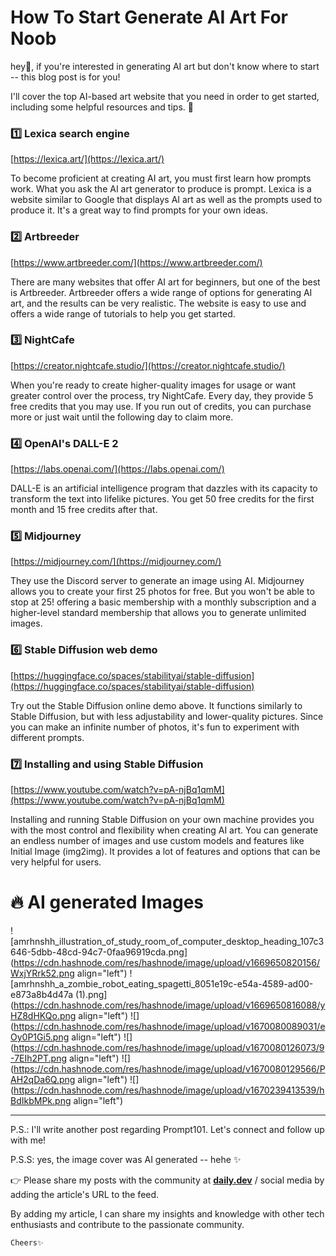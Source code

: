 # How To Start Generate AI Art For Noob

hey👀, if you're interested in generating AI art but don't know where to start -- this blog post is for you!

I'll cover the top AI-based art website that you need in order to get started, including some helpful resources and tips. 🙌

### 1️⃣ Lexica search engine

[https://lexica.art/](https://lexica.art/)

To become proficient at creating AI art, you must first learn how prompts work. What you ask the AI art generator to produce is prompt. Lexica is a website similar to Google that displays AI art as well as the prompts used to produce it. It's a great way to find prompts for your own ideas.

### 2️⃣ Artbreeder

[https://www.artbreeder.com/](https://www.artbreeder.com/)

There are many websites that offer AI art for beginners, but one of the best is Artbreeder. Artbreeder offers a wide range of options for generating AI art, and the results can be very realistic. The website is easy to use and offers a wide range of tutorials to help you get started.

### 3️⃣ NightCafe

[https://creator.nightcafe.studio/](https://creator.nightcafe.studio/)

When you're ready to create higher-quality images for usage or want greater control over the process, try NightCafe. Every day, they provide 5 free credits that you may use. If you run out of credits, you can purchase more or just wait until the following day to claim more.

### 4️⃣ OpenAI's DALL-E 2

[https://labs.openai.com/](https://labs.openai.com/)

DALL-E is an artificial intelligence program that dazzles with its capacity to transform the text into lifelike pictures. You get 50 free credits for the first month and 15 free credits after that.

### 5️⃣ Midjourney

[https://midjourney.com/](https://midjourney.com/)

They use the Discord server to generate an image using AI. Midjourney allows you to create your first 25 photos for free. But you won't be able to stop at 25! offering a basic membership with a monthly subscription and a higher-level standard membership that allows you to generate unlimited images.

### 6️⃣ Stable Diffusion web demo

[https://huggingface.co/spaces/stabilityai/stable-diffusion](https://huggingface.co/spaces/stabilityai/stable-diffusion)

Try out the Stable Diffusion online demo above. It functions similarly to Stable Diffusion, but with less adjustability and lower-quality pictures. Since you can make an infinite number of photos, it's fun to experiment with different prompts.

### 7️⃣ Installing and using Stable Diffusion

[https://www.youtube.com/watch?v=pA-njBq1qmM](https://www.youtube.com/watch?v=pA-njBq1qmM)

Installing and running Stable Diffusion on your own machine provides you with the most control and flexibility when creating AI art. You can generate an endless number of images and use custom models and features like Initial Image (img2img). It provides a lot of features and options that can be very helpful for users.

# 🔥 AI generated Images

![amrhnshh_illustration_of_study_room_of_computer_desktop_heading_107c3646-5dbb-48cd-94c7-0faa96919cda.png](https://cdn.hashnode.com/res/hashnode/image/upload/v1669650820156/WxjYRrk52.png align="left")
![amrhnshh_a_zombie_robot_eating_spagetti_8051e19c-e54a-4589-ad00-e873a8b4d47a (1).png](https://cdn.hashnode.com/res/hashnode/image/upload/v1669650816088/yHZ8dHKQo.png align="left")
![](https://cdn.hashnode.com/res/hashnode/image/upload/v1670080089031/eOy0P1Gi5.png align="left")
![](https://cdn.hashnode.com/res/hashnode/image/upload/v1670080126073/9-7EIh2PT.png align="left")
![](https://cdn.hashnode.com/res/hashnode/image/upload/v1670080129566/PAH2qDa6Q.png align="left")
![](https://cdn.hashnode.com/res/hashnode/image/upload/v1670239413539/hBdIkbMPk.png align="left")

* * *

P.S.: I'll write another post regarding Prompt101. Let's connect and follow up with me!

P.S.S: yes, the image cover was AI generated -- hehe ✨

👉 Please share my posts with the community at [**daily.dev**](http://daily.dev) / social media by adding the article's URL to the feed.

By adding my article, I can share my insights and knowledge with other tech enthusiasts and contribute to the passionate community.

`Cheers✨`